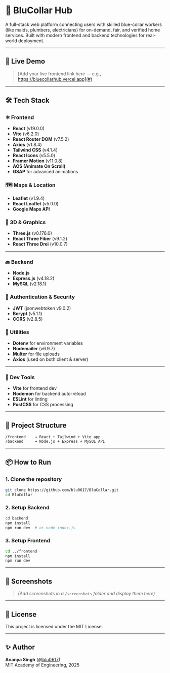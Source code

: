 
# 🔧 BluCollar Hub

A full-stack web platform connecting users with skilled blue-collar workers (like maids, plumbers, electricians) for on-demand, fair, and verified home services. Built with modern frontend and backend technologies for real-world deployment.

---

## 🚀 Live Demo

> [Add your live frontend link here — e.g., https://bluecollarhub.vercel.app](#)

---

## 🛠️ Tech Stack

### ⚛️ Frontend

- **React** (v19.0.0)
- **Vite** (v6.2.0)
- **React Router DOM** (v7.5.2)
- **Axios** (v1.8.4)
- **Tailwind CSS** (v4.1.4)
- **React Icons** (v5.5.0)
- **Framer Motion** (v11.0.8)
- **AOS (Animate On Scroll)**
- **GSAP** for advanced animations

### 🗺️ Maps & Location

- **Leaflet** (v1.9.4)
- **React Leaflet** (v5.0.0)
- **Google Maps API**

### 🧠 3D & Graphics

- **Three.js** (v0.176.0)
- **React Three Fiber** (v9.1.2)
- **React Three Drei** (v10.0.7)

---

### 🔙 Backend

- **Node.js**
- **Express.js** (v4.18.2)
- **MySQL** (v2.18.1)

### 🔐 Authentication & Security

- **JWT** (jsonwebtoken v9.0.2)
- **Bcrypt** (v5.1.1)
- **CORS** (v2.8.5)

### 🧰 Utilities

- **Dotenv** for environment variables
- **Nodemailer** (v6.9.7)
- **Multer** for file uploads
- **Axios** (used on both client & server)

---

### 🧪 Dev Tools

- **Vite** for frontend dev
- **Nodemon** for backend auto-reload
- **ESLint** for linting
- **PostCSS** for CSS processing

---

## 📂 Project Structure

```
/frontend    → React + Tailwind + Vite app
/backend     → Node.js + Express + MySQL API
```
---

## 📦 How to Run

### 1. Clone the repository
```bash
git clone https://github.com/blu0617/BluCollar.git
cd BluCollar
```

### 2. Setup Backend
```bash
cd backend
npm install
npm run dev  # or node index.js
```

### 3. Setup Frontend
```bash
cd ../frontend
npm install
npm run dev
```

---

## 📸 Screenshots

> _(Add screenshots in a `/screenshots` folder and display them here)_

---

## 📄 License

This project is licensed under the MIT License.

---

## ✨ Author

**Ananya Singh** ([@blu0617](https://github.com/blu0617))  
MIT Academy of Engineering, 2025

